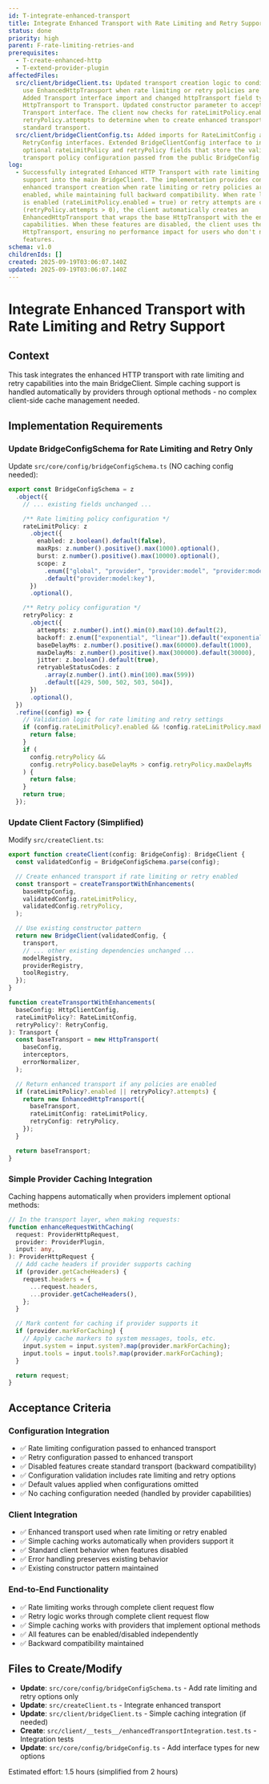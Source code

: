 ```yaml
---
id: T-integrate-enhanced-transport
title: Integrate Enhanced Transport with Rate Limiting and Retry Support
status: done
priority: high
parent: F-rate-limiting-retries-and
prerequisites:
  - T-create-enhanced-http
  - T-extend-provider-plugin
affectedFiles:
  src/client/bridgeClient.ts: Updated transport creation logic to conditionally
    use EnhancedHttpTransport when rate limiting or retry policies are enabled.
    Added Transport interface import and changed httpTransport field type from
    HttpTransport to Transport. Updated constructor parameter to accept
    Transport interface. The client now checks for rateLimitPolicy.enabled and
    retryPolicy.attempts to determine when to create enhanced transport vs
    standard transport.
  src/client/bridgeClientConfig.ts: Added imports for RateLimitConfig and
    RetryConfig interfaces. Extended BridgeClientConfig interface to include
    optional rateLimitPolicy and retryPolicy fields that store the validated
    transport policy configuration passed from the public BridgeConfig.
log:
  - Successfully integrated Enhanced HTTP Transport with rate limiting and retry
    support into the main BridgeClient. The implementation provides conditional
    enhanced transport creation when rate limiting or retry policies are
    enabled, while maintaining full backward compatibility. When rate limiting
    is enabled (rateLimitPolicy.enabled = true) or retry attempts are configured
    (retryPolicy.attempts > 0), the client automatically creates an
    EnhancedHttpTransport that wraps the base HttpTransport with the enhanced
    capabilities. When these features are disabled, the client uses the standard
    HttpTransport, ensuring no performance impact for users who don't need these
    features.
schema: v1.0
childrenIds: []
created: 2025-09-19T03:06:07.140Z
updated: 2025-09-19T03:06:07.140Z
---
```


# Integrate Enhanced Transport with Rate Limiting and Retry Support

## Context

This task integrates the enhanced HTTP transport with rate limiting and retry capabilities into the main BridgeClient. Simple caching support is handled automatically by providers through optional methods - no complex client-side cache management needed.

## Implementation Requirements

### Update BridgeConfigSchema for Rate Limiting and Retry Only

Update `src/core/config/bridgeConfigSchema.ts` (NO caching config needed):

```typescript
export const BridgeConfigSchema = z
  .object({
    // ... existing fields unchanged ...

    /** Rate limiting policy configuration */
    rateLimitPolicy: z
      .object({
        enabled: z.boolean().default(false),
        maxRps: z.number().positive().max(1000).optional(),
        burst: z.number().positive().max(10000).optional(),
        scope: z
          .enum(["global", "provider", "provider:model", "provider:model:key"])
          .default("provider:model:key"),
      })
      .optional(),

    /** Retry policy configuration */
    retryPolicy: z
      .object({
        attempts: z.number().int().min(0).max(10).default(2),
        backoff: z.enum(["exponential", "linear"]).default("exponential"),
        baseDelayMs: z.number().positive().max(60000).default(1000),
        maxDelayMs: z.number().positive().max(300000).default(30000),
        jitter: z.boolean().default(true),
        retryableStatusCodes: z
          .array(z.number().int().min(100).max(599))
          .default([429, 500, 502, 503, 504]),
      })
      .optional(),
  })
  .refine((config) => {
    // Validation logic for rate limiting and retry settings
    if (config.rateLimitPolicy?.enabled && !config.rateLimitPolicy.maxRps) {
      return false;
    }
    if (
      config.retryPolicy &&
      config.retryPolicy.baseDelayMs > config.retryPolicy.maxDelayMs
    ) {
      return false;
    }
    return true;
  });
```

### Update Client Factory (Simplified)

Modify `src/createClient.ts`:

```typescript
export function createClient(config: BridgeConfig): BridgeClient {
  const validatedConfig = BridgeConfigSchema.parse(config);

  // Create enhanced transport if rate limiting or retry enabled
  const transport = createTransportWithEnhancements(
    baseHttpConfig,
    validatedConfig.rateLimitPolicy,
    validatedConfig.retryPolicy,
  );

  // Use existing constructor pattern
  return new BridgeClient(validatedConfig, {
    transport,
    // ... other existing dependencies unchanged ...
    modelRegistry,
    providerRegistry,
    toolRegistry,
  });
}

function createTransportWithEnhancements(
  baseConfig: HttpClientConfig,
  rateLimitPolicy?: RateLimitConfig,
  retryPolicy?: RetryConfig,
): Transport {
  const baseTransport = new HttpTransport(
    baseConfig,
    interceptors,
    errorNormalizer,
  );

  // Return enhanced transport if any policies are enabled
  if (rateLimitPolicy?.enabled || retryPolicy?.attempts) {
    return new EnhancedHttpTransport({
      baseTransport,
      rateLimitConfig: rateLimitPolicy,
      retryConfig: retryPolicy,
    });
  }

  return baseTransport;
}
```

### Simple Provider Caching Integration

Caching happens automatically when providers implement optional methods:

```typescript
// In the transport layer, when making requests:
function enhanceRequestWithCaching(
  request: ProviderHttpRequest,
  provider: ProviderPlugin,
  input: any,
): ProviderHttpRequest {
  // Add cache headers if provider supports caching
  if (provider.getCacheHeaders) {
    request.headers = {
      ...request.headers,
      ...provider.getCacheHeaders(),
    };
  }

  // Mark content for caching if provider supports it
  if (provider.markForCaching) {
    // Apply cache markers to system messages, tools, etc.
    input.system = input.system?.map(provider.markForCaching);
    input.tools = input.tools?.map(provider.markForCaching);
  }

  return request;
}
```

## Acceptance Criteria

### Configuration Integration

- ✅ Rate limiting configuration passed to enhanced transport
- ✅ Retry configuration passed to enhanced transport
- ✅ Disabled features create standard transport (backward compatibility)
- ✅ Configuration validation includes rate limiting and retry options
- ✅ Default values applied when configurations omitted
- ✅ No caching configuration needed (handled by provider capabilities)

### Client Integration

- ✅ Enhanced transport used when rate limiting or retry enabled
- ✅ Simple caching works automatically when providers support it
- ✅ Standard client behavior when features disabled
- ✅ Error handling preserves existing behavior
- ✅ Existing constructor pattern maintained

### End-to-End Functionality

- ✅ Rate limiting works through complete client request flow
- ✅ Retry logic works through complete client request flow
- ✅ Simple caching works with providers that implement optional methods
- ✅ All features can be enabled/disabled independently
- ✅ Backward compatibility maintained

## Files to Create/Modify

- **Update**: `src/core/config/bridgeConfigSchema.ts` - Add rate limiting and retry options only
- **Update**: `src/createClient.ts` - Integrate enhanced transport
- **Update**: `src/client/bridgeClient.ts` - Simple caching integration (if needed)
- **Create**: `src/client/__tests__/enhancedTransportIntegration.test.ts` - Integration tests
- **Update**: `src/core/config/bridgeConfig.ts` - Add interface types for new options

Estimated effort: 1.5 hours (simplified from 2 hours)
